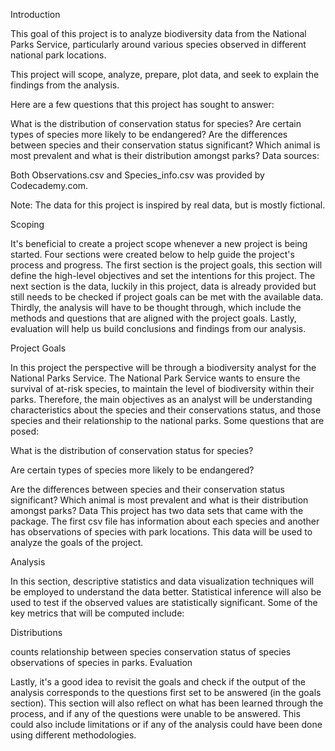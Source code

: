 Introduction

This goal of this project is to analyze biodiversity data from the National Parks Service,
particularly around various species observed in different national park locations.

This project will scope, analyze, prepare, plot data, and seek to explain the findings from the analysis.

Here are a few questions that this project has sought to answer:

What is the distribution of conservation status for species?
Are certain types of species more likely to be endangered?
Are the differences between species and their conservation status significant?
Which animal is most prevalent and what is their distribution amongst parks?
Data sources:

Both Observations.csv and Species_info.csv was provided by Codecademy.com.

Note: The data for this project is inspired by real data, but is mostly fictional.

Scoping

It's beneficial to create a project scope whenever a new project is being started.
Four sections were created below to help guide the project's process and progress. The first section is the project goals,
this section will define the high-level objectives and set the intentions for this project.
The next section is the data, luckily in this project,
data is already provided but still needs to be checked if project goals can be met with the available data. Thirdly,
the analysis will have to be thought through,
which include the methods and questions that are aligned with the project goals. Lastly, evaluation will help us build conclusions and findings from our analysis.

Project Goals

In this project the perspective will be through a biodiversity analyst for the National Parks Service. The National Park Service wants to ensure the survival of at-risk species,
to maintain the level of biodiversity within their parks. Therefore, the main objectives as an analyst will be understanding characteristics about the species and their conservations status,
and those species and their relationship to the national parks. Some questions that are posed:

What is the distribution of conservation status for species?

Are certain types of species more likely to be endangered?

Are the differences between species and their conservation status significant?
Which animal is most prevalent and what is their distribution amongst parks?
Data
This project has two data sets that came with the package. The first csv file has information 
about each species and another has observations
of species with park locations. This data will be used to analyze the goals of the project.

Analysis

In this section, descriptive statistics and data visualization techniques will be employed to understand the data better. 
Statistical inference will also be used to test if the observed values are statistically significant. Some of the key metrics that will be computed include:

Distributions

counts
relationship between species
conservation status of species
observations of species in parks.
Evaluation

Lastly, it's a good idea to revisit the goals and check if the output of the analysis corresponds to the questions
first set to be answered (in the goals section). This section will also reflect on what has been learned through the process,
and if any of the questions were unable to be answered. This could also include limitations or if any of the analysis could have been done using different methodologies.
